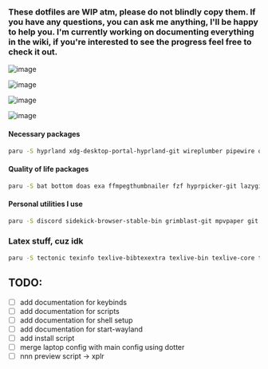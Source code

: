 ### These dotfiles are WIP atm, please do not blindly copy them. If you have any questions, you can ask me anything, I'll be happy to help you. I'm currently working on documenting everything in the wiki, if you're interested to see the progress feel free to check it out. 

![image](https://github.com/justchokingaround/dotfiles/assets/44473782/02395452-dbb4-4a42-a9d0-ec6743004d7c)

![image](https://github.com/justchokingaround/dotfiles/assets/44473782/f34a9399-20ce-4dd2-bc96-dee64e9afc26)

![image](https://github.com/justchokingaround/dotfiles/assets/44473782/8dafcef1-dd00-4463-a944-1f4a4dae4fe6)

![image](https://github.com/justchokingaround/dotfiles/assets/44473782/29e37b2c-ad91-456c-8d12-a08bfcc55e58)

#### Necessary packages
```sh
paru -S hyprland xdg-desktop-portal-hyprland-git wireplumber pipewire qt5-wayland qt6-wayland polkit-gnome playerctl slurp wl-clipboard libsixel pamixer networkmanager eww-wayland
```

#### Quality of life packages
```sh
paru -S bat bottom doas exa ffmpegthumbnailer fzf hyprpicker-git lazygit mlocate mpdris2 nautilus nsxiv pavucontrol swappy starship wev zoxide zsh ffmpeg
```

#### Personal utilities I use
```sh
paru -S discord sidekick-browser-stable-bin grimblast-git mpvpaper git mako mpv socat neovim rofi spotify-player alacritty-sixel-git wezterm wf-recorder zathura zathura-pdf-mupdf phocus-gtk-theme-git xplr nwg-looks we10x-icon-theme-git copyq geticons swww
```

### Latex stuff, cuz idk
```sh
paru -S tectonic texinfo texlive-bibtexextra texlive-bin texlive-core texlive-fontsextra texlive-formatsextra texlive-latexextra texlive-pictures texlive-science 
```

## TODO: 
- [ ] add documentation for keybinds
- [ ] add documentation for scripts
- [ ] add documentation for shell setup
- [ ] add documentation for start-wayland
- [ ] add install script
- [ ] merge laptop config with main config using dotter
- [ ] nnn preview script -> xplr
